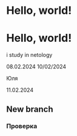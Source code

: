 # Hello, world! 
# Hello, world!

i study in netology

08.02.2024
10/02/2024

Юля

11.02.2024

## New branch

### Проверка